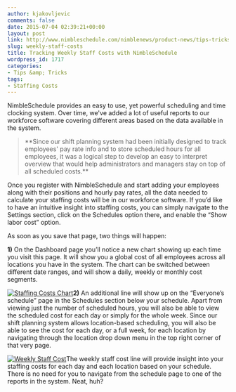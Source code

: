 ```yaml
---
author: kjakovljevic
comments: false
date: 2015-07-04 02:39:21+00:00
layout: post
link: http://www.nimbleschedule.com/nimblenews/product-news/tips-tricks/weekly-staff-costs/
slug: weekly-staff-costs
title: Tracking Weekly Staff Costs with NimbleSchedule
wordpress_id: 1717
categories:
- Tips &amp; Tricks
tags:
- Staffing Costs
---
```


NimbleSchedule provides an easy to use, yet powerful scheduling and time clocking system. Over time, we've added a lot of useful reports to our workforce software covering different areas based on the data available in the system.


<blockquote>**Since our shift planning system had been initially designed to track employees' pay rate info and to store scheduled hours for all employees, it was a logical step to develop an easy to interpret overview that would help administrators and managers stay on top of all scheduled costs.**</blockquote>


Once you register with NimbleSchedule and start adding your employees along with their positions and hourly pay rates, all the data needed to calculate your staffing costs will be in our workforce software. If you’d like to have an intuitive insight into staffing costs, you can simply navigate to the Settings section, click on the Schedules option there, and enable the “Show labor cost” option.

As soon as you save that page, two things will happen:

**1)** On the Dashboard page you’ll notice a new chart showing up each time you visit this page. It will show you a global cost of all employees across all locations you have in the system. The chart can be switched between different date ranges, and will show a daily, weekly or monthly cost segments.

[![Staffing Costs Chart](http://www.nimbleschedule.com/wp-content/uploads/2015/07/Staffing-Cost-Chart-thumb.jpg)](http://www.nimbleschedule.com/wp-content/uploads/2015/07/Staffing-Cost-Chart.jpg)**2)** An additional line will show up on the “Everyone’s schedule” page in the Schedules section below your schedule. Apart from viewing just the number of scheduled hours, you will also be able to view the scheduled cost for each day or simply for the whole week. Since our shift planning system allows location-based scheduling, you will also be able to see the cost for each day, or a full week, for each location by navigating through the location drop down menu in the top right corner of that very page.

[![Weekly Staff Cost](http://www.nimbleschedule.com/wp-content/uploads/2015/07/Weekly-Staff-Cost-thumb.jpg)](http://www.nimbleschedule.com/wp-content/uploads/2015/07/Weekly-Staff-Cost.jpg)The weekly staff cost line will provide insight into your staffing costs for each day and each location based on your schedule. There is no need for you to navigate from the schedule page to one of the reports in the system. Neat, huh?
